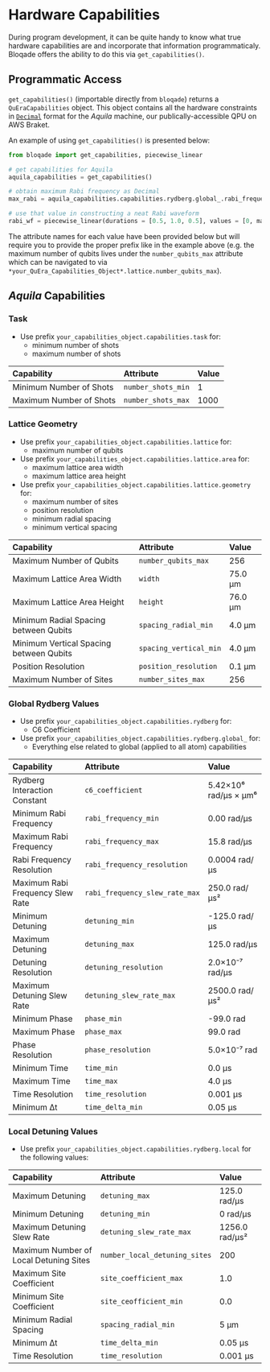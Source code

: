 # Hardware Capabilities

During program development, it can be quite handy to know what true hardware capabilities are and incorporate that information programmaticaly. Bloqade offers the ability to do this via `get_capabilities()`.

## Programmatic Access

`get_capabilities()` (importable directly from `bloqade`) returns a `QuEraCapabilities` object. This object contains all the hardware constraints in [`Decimal`](https://docs.python.org/3/library/decimal.html) format for the *Aquila* machine, our publically-accessible QPU on AWS Braket.

An example of using `get_capabilities()` is presented below:

```python
from bloqade import get_capabilities, piecewise_linear

# get capabilities for Aquila
aquila_capabilities = get_capabilities()

# obtain maximum Rabi frequency as Decimal
max_rabi = aquila_capabilities.capabilities.rydberg.global_.rabi_frequency_max

# use that value in constructing a neat Rabi waveform
rabi_wf = piecewise_linear(durations = [0.5, 1.0, 0.5], values = [0, max_rabi, max_rabi, 0])
```

The attribute names for each value have been provided below but will require you to provide the proper prefix like in the example above (e.g. the maximum number of qubits lives under the `number_qubits_max` attribute which can be navigated to via `*your_QuEra_Capabilities_Object*.lattice.number_qubits_max`).


## *Aquila* Capabilities

### Task

* Use prefix `your_capabilities_object.capabilities.task` for:
    * minimum number of shots
    * maximum number of shots

| Capability              | Attribute          | Value |
|:------------------------|:-------------------|:------|
| Minimum Number of Shots | `number_shots_min` | 1     |
| Maximum Number of Shots | `number_shots_max` | 1000  |

### Lattice Geometry

* Use prefix `your_capabilities_object.capabilities.lattice` for:
    * maximum number of qubits
* Use prefix `your_capabilities_object.capabilities.lattice.area` for:
    * maximum lattice area width
    * maximum lattice area height
* Use prefix `your_capabilities_object.capabilities.lattice.geometry` for:
    * maximum number of sites
    * position resolution
    * minimum radial spacing
    * minimum vertical spacing

| Capability                              | Attribute              | Value   |
|:----------------------------------------|:-----------------------|:--------|
| Maximum Number of Qubits                | `number_qubits_max`    | 256     |
| Maximum Lattice Area Width              | `width`                | 75.0 µm |
| Maximum Lattice Area Height             | `height`               | 76.0 µm |
| Minimum Radial Spacing between Qubits   | `spacing_radial_min`   | 4.0 µm  |
| Minimum Vertical Spacing between Qubits | `spacing_vertical_min` | 4.0 µm  |
| Position Resolution                     | `position_resolution`  | 0.1 µm  |
| Maximum Number of Sites                 | `number_sites_max`     | 256     |

### Global Rydberg Values

* Use prefix `your_capabilities_object.capabilities.rydberg` for:
    * C6 Coefficient
* Use prefix `your_capabilities_object.capabilities.rydberg.global_` for:
    * Everything else related to global (applied to all atom) capabilities

| Capability                       | Attribute                      | Value                 |
|:---------------------------------|:-------------------------------|:----------------------|
| Rydberg Interaction Constant     | `c6_coefficient`               | 5.42×10⁶ rad/μs × µm⁶ |
| Minimum Rabi Frequency           | `rabi_frequency_min`           | 0.00 rad/μs           |
| Maximum Rabi Frequency           | `rabi_frequency_max`           | 15.8 rad/μs           |
| Rabi Frequency Resolution        | `rabi_frequency_resolution`    | 0.0004 rad/μs         |
| Maximum Rabi Frequency Slew Rate | `rabi_frequency_slew_rate_max` | 250.0 rad/µs²         |
| Minimum Detuning                 | `detuning_min`                 | -125.0 rad/μs         |
| Maximum Detuning                 | `detuning_max`                 | 125.0 rad/μs          |
| Detuning Resolution              | `detuning_resolution`          | 2.0×10⁻⁷ rad/μs       |
| Maximum Detuning Slew Rate       | `detuning_slew_rate_max`       | 2500.0 rad/µs²        |
| Minimum Phase                    | `phase_min`                    | -99.0 rad             |
| Maximum Phase                    | `phase_max`                    | 99.0 rad              |
| Phase Resolution                 | `phase_resolution`             | 5.0×10⁻⁷ rad          |
| Minimum Time                     | `time_min`                     | 0.0 µs                |
| Maximum Time                     | `time_max`                     | 4.0 µs                |
| Time Resolution                  | `time_resolution`              | 0.001 µs              |
| Minimum Δt                       | `time_delta_min`               | 0.05 µs               |

### Local Detuning Values

* Use prefix `your_capabilities_object.capabilities.rydberg.local` for the following values:

| Capability                             | Attribute                     | Value          |
|:---------------------------------------|:------------------------------|:---------------|
| Maximum Detuning                       | `detuning_max`                | 125.0 rad/μs   |
| Minimum Detuning                       | `detuning_min`                | 0 rad/μs       |
| Maximum Detuning Slew Rate             | `detuning_slew_rate_max`      | 1256.0 rad/µs² |
| Maximum Number of Local Detuning Sites | `number_local_detuning_sites` | 200            |
| Maximum Site Coefficient               | `site_coefficient_max`        | 1.0            |
| Minimum Site Coefficient               | `site_ceofficient_min`        | 0.0            |
| Minimum Radial Spacing                 | `spacing_radial_min`          | 5 µm           |
| Minimum Δt                             | `time_delta_min`              | 0.05 μs        |
| Time Resolution                        | `time_resolution`             | 0.001 µs       |
